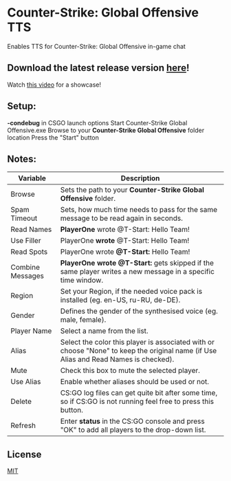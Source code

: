 # Counter-Strike: Global Offensive TTS
Enables TTS for Counter-Strike: Global Offensive in-game chat

## Download the latest release version [here](https://github.com/SnoutBug/csgotts/releases/latest)!
 Watch [this video](https://www.youtube.com/watch?v=gQUS7W-mtOg) for a showcase!
 
## Setup:
 **-condebug** in CSGO launch options
 Start Counter-Strike Global Offensive.exe
 Browse to your **Counter-Strike Global Offensive** folder location
 Press the "Start" button
 
## Notes:

 Variable | Description
 ------------ | -------------
 Browse            | Sets the path to your **Counter-Strike Global Offensive** folder.
 Spam Timeout      | Sets, how much time needs to pass for the same message to be read again in seconds.
 Read Names        | **PlayerOne** wrote @T-Start: Hello Team!
 Use Filler        | PlayerOne **wrote** @T-Start: Hello Team!
 Read Spots        | PlayerOne wrote **@T-Start:** Hello Team!
 Combine Messages  | **PlayerOne wrote @T-Start:** gets skipped if the same player writes a new message in a specific time window.
 Region            | Set your Region, if the needed voice pack is installed (eg. en-US, ru-RU, de-DE).
 Gender            | Defines the gender of the synthesised voice (eg. male, female).
 Player Name       | Select a name from the list.
 Alias             | Select the color this player is associated with or choose "None" to keep the original name (if Use Alias and Read Names is checked).
 Mute              | Check this box to mute the selected player.
 Use Alias         | Enable whether aliases should be used or not.
 Delete            | CS:GO log files can get quite bit after some time, so if CS:GO is not running feel free to press this button.
 Refresh           | Enter **status** in the CS:GO console and press "OK" to add all players to the drop-down list.
 
 
## License
[MIT](https://choosealicense.com/licenses/mit/)
